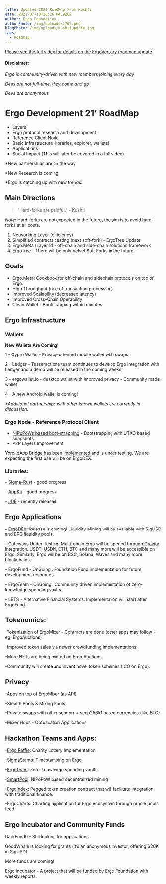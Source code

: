 ```yaml
---
title: Updated 2021 RoadMap From Kushti
date: 2021-07-13T20:26:04.926Z
author: Ergo Foundation
authorPhoto: /img/uploads/1762.png
blogPhoto: /img/uploads/kushtiupdate.jpg
tags:
  - Roadmap
---
```

<!--StartFragment-->

[Please see the full video for details on the ErgoVersary roadmap update](https://www.youtube.com/watch?v=QCMpVRVrHqI&t=1s) 

#### Disclaimer:

*Ergo is community-driven with new members joining every day*

*Devs are not full-time, they come and go*

*Devs are anonymous*

# Ergo Development 21’ RoadMap

* Layers
* Ergo protocol research and development
* Reference Client Node
* Basic Infrastructure (libraries, explorer, wallets)
* Applications
* Social Impact (This will later be covered in a full video)

\*New partnerships are on the way

\*New Research is coming

\*Ergo is catching up with new trends.

## Main Directions

> "Hard-forks are painful." - Kushti

*Note:* Hard-forks are not expected in the future, the aim is to avoid hard-forks at all costs.

1. Networking Layer (efficiency)
2. Simplified contracts casting (next soft-fork) - ErgoTree Update
3. Ergo.Meta (Layer 2) - off-chain and side-chain solutions framework
4. ErgoTree - There will be only Velvet Soft Forks in the future

## Goals

* Ergo.Meta: Cookbook for off-chain and sidechain protocols on top of Ergo.
* High Throughput (rate of transaction processing)
* Improved Scalability (decreased latency)
* Improved Cross-Chain Operability
* Clean Wallet - Bootstrapping within minutes

## Ergo Infrastructure

### Wallets

**New Wallets Are Coming!**

1 - Cypro Wallet - Privacy-oriented mobile wallet with swaps.

2 - Ledger - Tesseract.one team continues to develop Ergo integration with Ledger and a demo will be released in the coming weeks. 

3 - ergowallet.io - desktop wallet with improved privacy - Community made wallet

4 - A new Android wallet is coming!

*\*Additional partnerships with other known wallets are currently in discussion.*

### Ergo Node - Reference Protocol Client

* [NIPoPoWs based boot-strapping](https://eprint.iacr.org/2021/623.pdf) - Bootstrapping with UTXO based snapshots
* P2P Layers Improvement

Yoroi dApp Bridge has been [implemented](https://github.com/ergoplatform/eips/pull/23) and is under testing. We are expecting the first use will be on ErgoDEX.

### Libraries:

\- [Sigma-Rust](https://github.com/ergoplatform/sigma-rust) - good progress

\- [AppKit](https://github.com/ergoplatform/ergo-appkit) - good progress

\- [JDE](https://github.com/ergoplatform/ergo-jde) - recently released

## Ergo Applications

\- [ErgoDEX](https://ergodex.io/): Release is coming! Liquidity Mining will be available with SigUSD and ERG liquidity pools.

\- Gateways Under Testing: Multi-chain Ergo will be opened through [Gravity](https://gravity.tech/) integration. USDT, USDN, ETH, BTC and many more will be accessible on Ergo. Similarly, Ergo will be on BSC, Solana, Waves and many more blockchains.

\- ErgoFund - OnGoing : Foundation Fund implementation for future development resources.

\- ErgoTeam - OnGoing:  Community driven implementation of zero-knowledge spending vaults

\- LETS - Alternative Financial Systems: Implementation will start after ErgoFund.

## Tokenomics:

\-Tokenization of ErgoMixer - Contracts are done (other apps may follow -eg. ErgoAuctions)

\-Improved token sales via newer crowdfunding implementations.

\-More NFTs are being minted on Ergo Auctions.

\-Community will create and invent novel token schemes (ICO on Ergo). 

## Privacy

\-Apps on top of ErgoMixer (as API)

\-Stealth Pools & Mixing Pools

\-Private swaps with other schnorr + secp256k1 based currencies (like BTC)

\-Mixer Hops - Obfuscation Applications

## Hackathon Teams and Apps:

\-[Ergo Raffle](https://github.com/NazeriMahdi2001/Raffle-Doc): Charity Lottery Implementation

\-[SigmaStamp](https://github.com/sigmastamp): Timestamping on Ergo

\-[ErgoTeam](https://github.com/anon-real/ErgoTeam): Zero-knowledge spending vaults

\-[SmartPool](https://discord.com/channels/668903786361651200/852554580520992798/854466897117577226): NIPoPoW based decentralized mining

\-[ErgoIndex](https://ergo-index.fund/): Pegged token creation contract that will facilitate integration with traditional finance.

\-ErgoCharts: Charting application for Ergo ecosystem through oracle pools feed.

## Ergo Incubator and Community Funds

DarkFund0 - Still looking for applications

GoodWhale is looking for grants (it’s an anonymous investor, offering $20K in SigUSD)

More funds are coming!

Ergo Incubator - A project that will be funded by Ergo Foundation with weekly reports.

<!--EndFragment-->